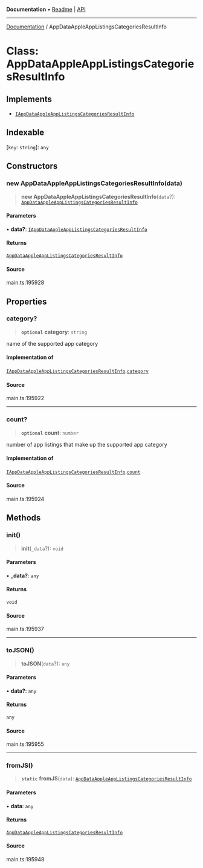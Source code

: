 **Documentation** • [Readme](../README.md) \| [API](../globals.md)

***

[Documentation](../README.md) / AppDataAppleAppListingsCategoriesResultInfo

# Class: AppDataAppleAppListingsCategoriesResultInfo

## Implements

- [`IAppDataAppleAppListingsCategoriesResultInfo`](../interfaces/IAppDataAppleAppListingsCategoriesResultInfo.md)

## Indexable

 \[`key`: `string`\]: `any`

## Constructors

### new AppDataAppleAppListingsCategoriesResultInfo(data)

> **new AppDataAppleAppListingsCategoriesResultInfo**(`data`?): [`AppDataAppleAppListingsCategoriesResultInfo`](AppDataAppleAppListingsCategoriesResultInfo.md)

#### Parameters

• **data?**: [`IAppDataAppleAppListingsCategoriesResultInfo`](../interfaces/IAppDataAppleAppListingsCategoriesResultInfo.md)

#### Returns

[`AppDataAppleAppListingsCategoriesResultInfo`](AppDataAppleAppListingsCategoriesResultInfo.md)

#### Source

main.ts:195928

## Properties

### category?

> **`optional`** **category**: `string`

name of the supported app category

#### Implementation of

[`IAppDataAppleAppListingsCategoriesResultInfo`](../interfaces/IAppDataAppleAppListingsCategoriesResultInfo.md).[`category`](../interfaces/IAppDataAppleAppListingsCategoriesResultInfo.md#category)

#### Source

main.ts:195922

***

### count?

> **`optional`** **count**: `number`

number of app listings that make up the supported app category

#### Implementation of

[`IAppDataAppleAppListingsCategoriesResultInfo`](../interfaces/IAppDataAppleAppListingsCategoriesResultInfo.md).[`count`](../interfaces/IAppDataAppleAppListingsCategoriesResultInfo.md#count)

#### Source

main.ts:195924

## Methods

### init()

> **init**(`_data`?): `void`

#### Parameters

• **\_data?**: `any`

#### Returns

`void`

#### Source

main.ts:195937

***

### toJSON()

> **toJSON**(`data`?): `any`

#### Parameters

• **data?**: `any`

#### Returns

`any`

#### Source

main.ts:195955

***

### fromJS()

> **`static`** **fromJS**(`data`): [`AppDataAppleAppListingsCategoriesResultInfo`](AppDataAppleAppListingsCategoriesResultInfo.md)

#### Parameters

• **data**: `any`

#### Returns

[`AppDataAppleAppListingsCategoriesResultInfo`](AppDataAppleAppListingsCategoriesResultInfo.md)

#### Source

main.ts:195948
